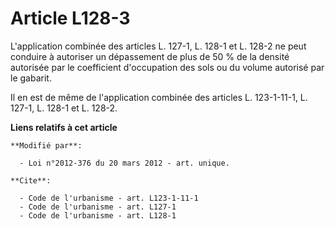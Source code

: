 # Article L128-3

L'application combinée des articles L. 127-1, L. 128-1 et L. 128-2 ne peut conduire à autoriser un dépassement de plus de 50
% de la densité autorisée par le coefficient d'occupation des sols ou du volume autorisé par le gabarit. 

Il en est de même de l'application combinée des articles L. 123-1-11-1, L. 127-1, L. 128-1 et L. 128-2.

**Liens relatifs à cet article**

	**Modifié par**:

	  - Loi n°2012-376 du 20 mars 2012 - art. unique.

	**Cite**:

	  - Code de l'urbanisme - art. L123-1-11-1
	  - Code de l'urbanisme - art. L127-1
	  - Code de l'urbanisme - art. L128-1
